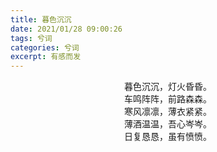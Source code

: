```yaml
---
title: 暮色沉沉
date: 2021/01/28 09:00:26
tags: 兮词
categories: 兮词
excerpt: 有感而发
---
```


<div style="text-align:center;">暮色沉沉，灯火昏昏。</div>
<div style="text-align:center;">车鸣阵阵，前路森森。</div>
<div style="text-align:center;">寒风凛凛，薄衣紧紧。</div>
<div style="text-align:center;">薄酒温温，吾心岑岑。</div>
<div style="text-align:center;">日复恳恳，虽有愤愤。</div>